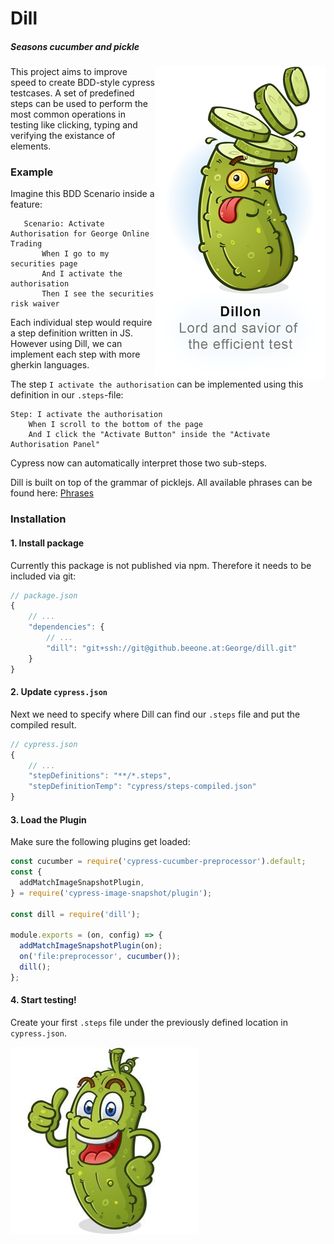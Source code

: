 

# Dill 
##### *Seasons cucumber and pickle*

<img src="docs/logo.png" align="right"/>
 
This project aims to improve speed to create BDD-style cypress testcases. A set of predefined steps can be used to
 perform the most common operations in testing like clicking, typing and verifying the existance of elements.
 
 ### Example
 
 Imagine this BDD Scenario inside a feature:
 ````gherkin
    Scenario: Activate Authorisation for George Online Trading 
        When I go to my securities page
        And I activate the authorisation
        Then I see the securities risk waiver
````

Each individual step would require a step definition written in JS. However using Dill, we can implement each step with 
more gherkin languages.

The step `I activate the authorisation` can be implemented using this definition in our `.steps`-file:

```gherkin
Step: I activate the authorisation
	When I scroll to the bottom of the page
	And I click the "Activate Button" inside the "Activate Authorisation Panel"
```

Cypress now can automatically interpret those two sub-steps.

Dill is built on top of the grammar of picklejs. 
All available phrases can be found here:  [Phrases](https://www.picklejs.com/docs/phrases)

### Installation 

#### 1. Install package
Currently this package is not published via npm. Therefore it needs to be included via git:

```JavaScript
// package.json
{
    // ...
    "dependencies": {
        // ...
        "dill": "git+ssh://git@github.beeone.at:George/dill.git"
    }
}
```
#### 2. Update `cypress.json`
Next we need to specify where Dill can find our `.steps` file and put the compiled result.

````JavaScript
// cypress.json
{
    // ...
    "stepDefinitions": "**/*.steps",
    "stepDefinitionTemp": "cypress/steps-compiled.json"
}
````

#### 3. Load the Plugin
Make sure the following plugins get loaded:

```JavaScript
const cucumber = require('cypress-cucumber-preprocessor').default;
const {
  addMatchImageSnapshotPlugin,
} = require('cypress-image-snapshot/plugin');

const dill = require('dill');

module.exports = (on, config) => {
  addMatchImageSnapshotPlugin(on);
  on('file:preprocessor', cucumber());
  dill();
};

```

#### 4. Start testing!
Create your first `.steps` file under the previously defined location in `cypress.json`.

![dillon](docs/dillon.jpg)